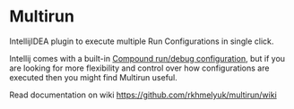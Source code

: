 Multirun
========

IntellijIDEA plugin to execute multiple Run Configurations in single click. 

Intellij comes with a built-in [Compound run/debug configuration](https://www.jetbrains.com/idea/help/run-debug-configuration-compound.html), but if you are looking for more flexibility and control over how configurations are executed then you might find Multirun useful.

Read documentation on wiki https://github.com/rkhmelyuk/multirun/wiki
